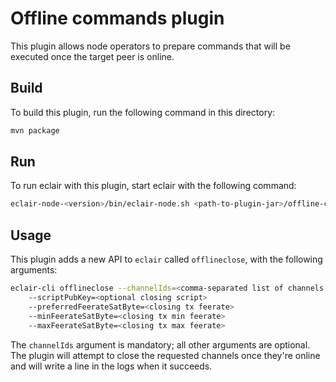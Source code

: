 # Offline commands plugin

This plugin allows node operators to prepare commands that will be executed once the target peer is online.

## Build

To build this plugin, run the following command in this directory:

```sh
mvn package
```

## Run

To run eclair with this plugin, start eclair with the following command:

```sh
eclair-node-<version>/bin/eclair-node.sh <path-to-plugin-jar>/offline-commands-plugin-<version>.jar
```

## Usage

This plugin adds a new API to `eclair` called `offlineclose`, with the following arguments:

```sh
eclair-cli offlineclose --channelIds=<comma-separated list of channels to close>
    --scriptPubKey=<optional closing script>
    --preferredFeerateSatByte=<closing tx feerate>
    --minFeerateSatByte=<closing tx min feerate>
    --maxFeerateSatByte=<closing tx max feerate>
```

The `channelIds` argument is mandatory; all other arguments are optional.
The plugin will attempt to close the requested channels once they're online and will write a line in the logs when it succeeds.
